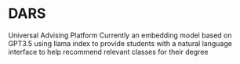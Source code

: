 # DARS
Universal Advising Platform
Currently an embedding model based on GPT3.5 using llama index to provide students with a natural language interface to help recommend relevant classes for their degree 
